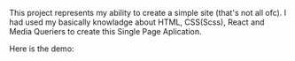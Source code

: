 
This project represents my ability to create a simple site (that's not all ofc).
I had used my basically knowladge about HTML, CSS(Scss), React and Media Queriers to create this Single Page Aplication.

Here is the demo: 

